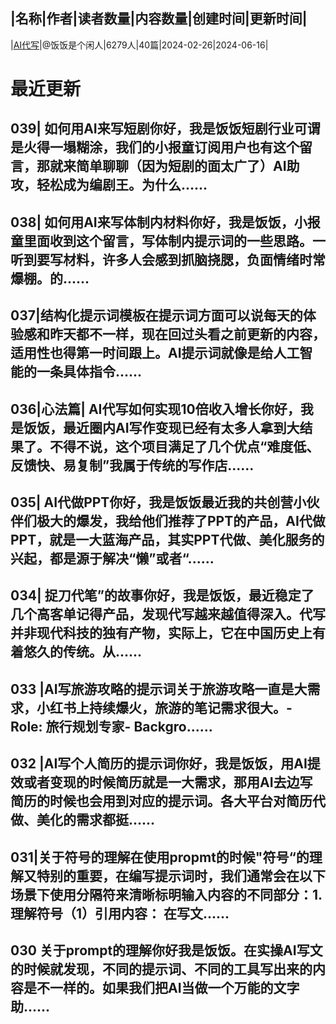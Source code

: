 |名称|作者|读者数量|内容数量|创建时间|更新时间|
---
|[AI代写](https://xiaobot.net/p/xb499299?refer=0b133df9-27dc-423b-8101-639049001c13)|@饭饭是个闲人|6279人|40篇|2024-02-26|2024-06-16|

# 最近更新
## 039| 如何用AI来写短剧你好，我是饭饭短剧行业可谓是火得一塌糊涂，我们的小报童订阅用户也有这个留言，那就来简单聊聊（因为短剧的面太广了）AI助攻，轻松成为编剧王。为什么......
## 038| 如何用AI来写体制内材料你好，我是饭饭，小报童里面收到这个留言，写体制内提示词的一些思路。一听到要写材料，许多人会感到抓脑挠腮，负面情绪时常爆棚。的......
## 037|结构化提示词模板在提示词方面可以说每天的体验感和昨天都不一样，现在回过头看之前更新的内容，适用性也得第一时间跟上。AI提示词就像是给人工智能的一条具体指令......
## 036|心法篇| AI代写如何实现10倍收入增长你好，我是饭饭，最近圈内AI写作变现已经有太多人拿到大结果了。不得不说，这个项目满足了几个优点“难度低、反馈快、易复制”我属于传统的写作店......
## 035| AI代做PPT你好，我是饭饭最近我的共创营小伙伴们极大的爆发，我给他们推荐了PPT的产品，AI代做PPT，就是一大蓝海产品，其实PPT代做、美化服务的兴起，都是源于解决“懒”或者“......
## 034| 捉刀代笔”的故事你好，我是饭饭，最近稳定了几个高客单记得产品，发现代写越来越值得深入。代写并非现代科技的独有产物，实际上，它在中国历史上有着悠久的传统。从......
## 033 |AI写旅游攻略的提示词关于旅游攻略一直是大需求，小红书上持续爆火，旅游的笔记需求很大。- Role: 旅行规划专家- Backgro......
## 032 |AI写个人简历的提示词你好，我是饭饭，用AI提效或者变现的时候简历就是一大需求，那用AI去边写简历的时候也会用到对应的提示词。各大平台对简历代做、美化的需求都挺......
## 031|关于符号的理解在使用propmt的时候"符号“的理解又特别的重要，在编写提示词时，我们通常会在以下场景下使用分隔符来清晰标明输入内容的不同部分：1.理解符号（1）引用内容： 在写文......
## 030 关于prompt的理解你好我是饭饭。在实操AI写文的时候就发现，不同的提示词、不同的工具写出来的内容是不一样的。如果我们把AI当做一个万能的文字助......

